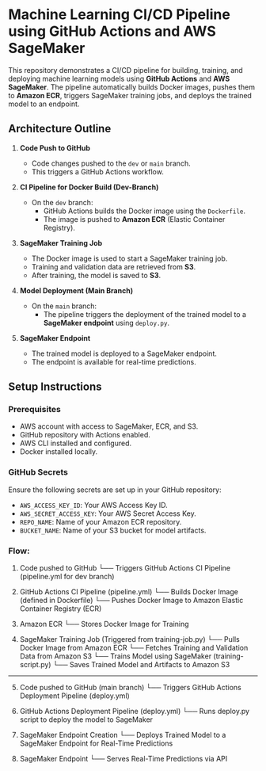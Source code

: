# Machine Learning CI/CD Pipeline using GitHub Actions and AWS SageMaker

This repository demonstrates a CI/CD pipeline for building, training, and deploying machine learning models using **GitHub Actions** and **AWS SageMaker**. The pipeline automatically builds Docker images, pushes them to **Amazon ECR**, triggers SageMaker training jobs, and deploys the trained model to an endpoint.

## Architecture Outline

1. **Code Push to GitHub**
   - Code changes pushed to the `dev` or `main` branch.
   - This triggers a GitHub Actions workflow.

2. **CI Pipeline for Docker Build (Dev-Branch)**
   - On the `dev` branch:
     - GitHub Actions builds the Docker image using the `Dockerfile`.
     - The image is pushed to **Amazon ECR** (Elastic Container Registry).

3. **SageMaker Training Job**
   - The Docker image is used to start a SageMaker training job.
   - Training and validation data are retrieved from **S3**.
   - After training, the model is saved to **S3**.

4. **Model Deployment (Main Branch)**
   - On the `main` branch:
     - The pipeline triggers the deployment of the trained model to a **SageMaker endpoint** using `deploy.py`.

5. **SageMaker Endpoint**
   - The trained model is deployed to a SageMaker endpoint.
   - The endpoint is available for real-time predictions.

## Setup Instructions

### Prerequisites
- AWS account with access to SageMaker, ECR, and S3.
- GitHub repository with Actions enabled.
- AWS CLI installed and configured.
- Docker installed locally.

### GitHub Secrets

Ensure the following secrets are set up in your GitHub repository:

- `AWS_ACCESS_KEY_ID`: Your AWS Access Key ID.
- `AWS_SECRET_ACCESS_KEY`: Your AWS Secret Access Key.
- `REPO_NAME`: Name of your Amazon ECR repository.
- `BUCKET_NAME`: Name of your S3 bucket for model artifacts.


### Flow:

1. Code pushed to GitHub
   └── Triggers GitHub Actions CI Pipeline (pipeline.yml for dev branch)

2. GitHub Actions CI Pipeline (pipeline.yml)
   └── Builds Docker Image (defined in Dockerfile)
   └── Pushes Docker Image to Amazon Elastic Container Registry (ECR)

3. Amazon ECR
   └── Stores Docker Image for Training

4. SageMaker Training Job (Triggered from training-job.py)
   └── Pulls Docker Image from Amazon ECR
   └── Fetches Training and Validation Data from Amazon S3
   └── Trains Model using SageMaker (training-script.py)
   └── Saves Trained Model and Artifacts to Amazon S3

---

5. Code pushed to GitHub (main branch)
   └── Triggers GitHub Actions Deployment Pipeline (deploy.yml)

6. GitHub Actions Deployment Pipeline (deploy.yml)
   └── Runs deploy.py script to deploy the model to SageMaker

7. SageMaker Endpoint Creation
   └── Deploys Trained Model to a SageMaker Endpoint for Real-Time Predictions

8. SageMaker Endpoint
   └── Serves Real-Time Predictions via API


